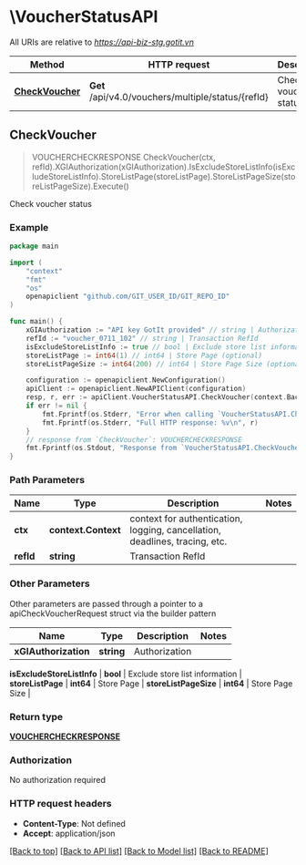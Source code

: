 # \VoucherStatusAPI

All URIs are relative to *https://api-biz-stg.gotit.vn*

Method | HTTP request | Description
------------- | ------------- | -------------
[**CheckVoucher**](VoucherStatusAPI.md#CheckVoucher) | **Get** /api/v4.0/vouchers/multiple/status/{refId} | Check voucher status



## CheckVoucher

> VOUCHERCHECKRESPONSE CheckVoucher(ctx, refId).XGIAuthorization(xGIAuthorization).IsExcludeStoreListInfo(isExcludeStoreListInfo).StoreListPage(storeListPage).StoreListPageSize(storeListPageSize).Execute()

Check voucher status



### Example

```go
package main

import (
	"context"
	"fmt"
	"os"
	openapiclient "github.com/GIT_USER_ID/GIT_REPO_ID"
)

func main() {
	xGIAuthorization := "API key GotIt provided" // string | Authorization
	refId := "voucher_0711_102" // string | Transaction RefId
	isExcludeStoreListInfo := true // bool | Exclude store list information (optional)
	storeListPage := int64(1) // int64 | Store Page (optional)
	storeListPageSize := int64(200) // int64 | Store Page Size (optional)

	configuration := openapiclient.NewConfiguration()
	apiClient := openapiclient.NewAPIClient(configuration)
	resp, r, err := apiClient.VoucherStatusAPI.CheckVoucher(context.Background(), refId).XGIAuthorization(xGIAuthorization).IsExcludeStoreListInfo(isExcludeStoreListInfo).StoreListPage(storeListPage).StoreListPageSize(storeListPageSize).Execute()
	if err != nil {
		fmt.Fprintf(os.Stderr, "Error when calling `VoucherStatusAPI.CheckVoucher``: %v\n", err)
		fmt.Fprintf(os.Stderr, "Full HTTP response: %v\n", r)
	}
	// response from `CheckVoucher`: VOUCHERCHECKRESPONSE
	fmt.Fprintf(os.Stdout, "Response from `VoucherStatusAPI.CheckVoucher`: %v\n", resp)
}
```

### Path Parameters


Name | Type | Description  | Notes
------------- | ------------- | ------------- | -------------
**ctx** | **context.Context** | context for authentication, logging, cancellation, deadlines, tracing, etc.
**refId** | **string** | Transaction RefId | 

### Other Parameters

Other parameters are passed through a pointer to a apiCheckVoucherRequest struct via the builder pattern


Name | Type | Description  | Notes
------------- | ------------- | ------------- | -------------
 **xGIAuthorization** | **string** | Authorization | 

 **isExcludeStoreListInfo** | **bool** | Exclude store list information | 
 **storeListPage** | **int64** | Store Page | 
 **storeListPageSize** | **int64** | Store Page Size | 

### Return type

[**VOUCHERCHECKRESPONSE**](VOUCHERCHECKRESPONSE.md)

### Authorization

No authorization required

### HTTP request headers

- **Content-Type**: Not defined
- **Accept**: application/json

[[Back to top]](#) [[Back to API list]](../README.md#documentation-for-api-endpoints)
[[Back to Model list]](../README.md#documentation-for-models)
[[Back to README]](../README.md)

